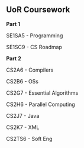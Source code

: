 UoR Coursework
-----------------

**Part 1**

SE1SA5 - Programming

SE1SC9 - CS Roadmap

**Part 2**

CS2A6  -  Compilers

CS2B6  -  OSs

CS2G7  -  Essential Algorithms

CS2H6  -  Parallel Computing

CS2J7  -  Java

CS2K7  -  XML

CS2TS6 -  Soft Eng

